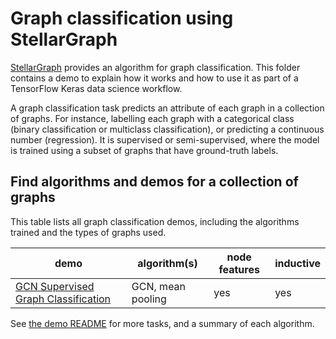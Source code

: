 # Graph classification using StellarGraph

[StellarGraph](https://github.com/stellargraph/stellargraph) provides an algorithm for graph classification. This folder contains a demo to explain how it works and how to use it as part of a TensorFlow Keras data science workflow.

A graph classification task predicts an attribute of each graph in a collection of graphs. For instance, labelling each graph with a categorical class (binary classification or multiclass classification), or predicting a continuous number (regression). It is supervised or semi-supervised, where the model is trained using a subset of graphs that have ground-truth labels.

## Find algorithms and demos for a collection of graphs

This table lists all graph classification demos, including the algorithms trained and the types of graphs used.

| demo | algorithm(s) | node features | inductive |
|---|---|---|---|
| [GCN Supervised Graph Classification][supervised-gcn] | GCN, mean pooling | yes | yes |

[supervised-gcn]: supervised-graph-classification.ipynb

See [the demo README](../README.md) for more tasks, and a summary of each algorithm.
